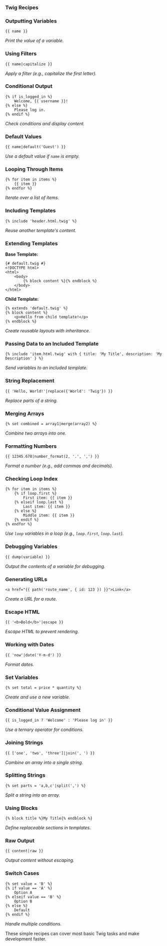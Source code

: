### Twig Recipes

### **Outputting Variables**
```twig
{{ name }}
```
*Print the value of a variable.*


### **Using Filters**
```twig
{{ name|capitalize }}
```
*Apply a filter (e.g., capitalize the first letter).*


### **Conditional Output**
```twig
{% if is_logged_in %}
    Welcome, {{ username }}!
{% else %}
    Please log in.
{% endif %}
```
*Check conditions and display content.*


### **Default Values**
```twig
{{ name|default('Guest') }}
```
*Use a default value if `name` is empty.*


### **Looping Through Items**
```twig
{% for item in items %}
    {{ item }}
{% endfor %}
```
*Iterate over a list of items.*


### **Including Templates**
```twig
{% include 'header.html.twig' %}
```
*Reuse another template's content.*

### **Extending Templates**
**Base Template:**
```twig
{# default.twig #}
<!DOCTYPE html>
<html>
    <body>
        {% block content %}{% endblock %}
    </body>
</html>
```

**Child Template:**
```twig
{% extends 'default.twig' %}
{% block content %}
    <p>Hello from child template!</p>
{% endblock %}
```
*Create reusable layouts with inheritance.*


### **Passing Data to an Included Template**
```twig
{% include 'item.html.twig' with { title: 'My Title', description: 'My Description' } %}
```
*Send variables to an included template.*

### **String Replacement**
```twig
{{ 'Hello, World!'|replace({'World': 'Twig'}) }}
```
*Replace parts of a string.*



### **Merging Arrays**
```twig
{% set combined = array1|merge(array2) %}
```
*Combine two arrays into one.*


### **Formatting Numbers**
```twig
{{ 12345.678|number_format(2, '.', ',') }}
```
*Format a number (e.g., add commas and decimals).*


### **Checking Loop Index**
```twig
{% for item in items %}
    {% if loop.first %}
        First item: {{ item }}
    {% elseif loop.last %}
        Last item: {{ item }}
    {% else %}
        Middle item: {{ item }}
    {% endif %}
{% endfor %}
```
*Use `loop` variables in a loop (e.g., `loop.first`, `loop.last`).*

### **Debugging Variables**
```twig
{{ dump(variable) }}
```
*Output the contents of a variable for debugging.*

### **Generating URLs**
```twig
<a href="{{ path('route_name', { id: 123 }) }}">Link</a>
```
*Create a URL for a route.*

### **Escape HTML**
```twig
{{ '<b>Bold</b>'|escape }}
```
*Escape HTML to prevent rendering.*

### **Working with Dates**
```twig
{{ 'now'|date('Y-m-d') }}
```
*Format dates.*

### **Set Variables**
```twig
{% set total = price * quantity %}
```
*Create and use a new variable.*

### **Conditional Value Assignment**
```twig
{{ is_logged_in ? 'Welcome' : 'Please log in' }}
```
*Use a ternary operator for conditions.*


### **Joining Strings**
```twig
{{ ['one', 'two', 'three']|join(', ') }}
```
*Combine an array into a single string.*

### **Splitting Strings**
```twig
{% set parts = 'a,b,c'|split(',') %}
```
*Split a string into an array.*

### **Using Blocks**
```twig
{% block title %}My Title{% endblock %}
```
*Define replaceable sections in templates.*

### **Raw Output**
```twig
{{ content|raw }}
```
*Output content without escaping.*


### **Switch Cases**
```twig
{% set value = 'B' %}
{% if value == 'A' %}
    Option A
{% elseif value == 'B' %}
    Option B
{% else %}
    Default
{% endif %}
```
*Handle multiple conditions.*


These simple recipes can cover most basic Twig tasks and make development faster.
